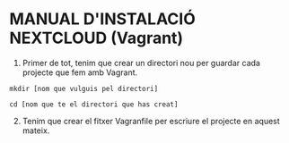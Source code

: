 # **MANUAL D'INSTALACIÓ NEXTCLOUD (Vagrant)**

1. Primer de tot, tenim que crear  un directori nou per guardar cada projecte que fem amb Vagrant.

  `mkdir [nom que vulguis pel directori]`

  `cd [nom que te el directori que has creat]`

2. Tenim que crear el fitxer Vagranfile per escriure el projecte en aquest mateix.
